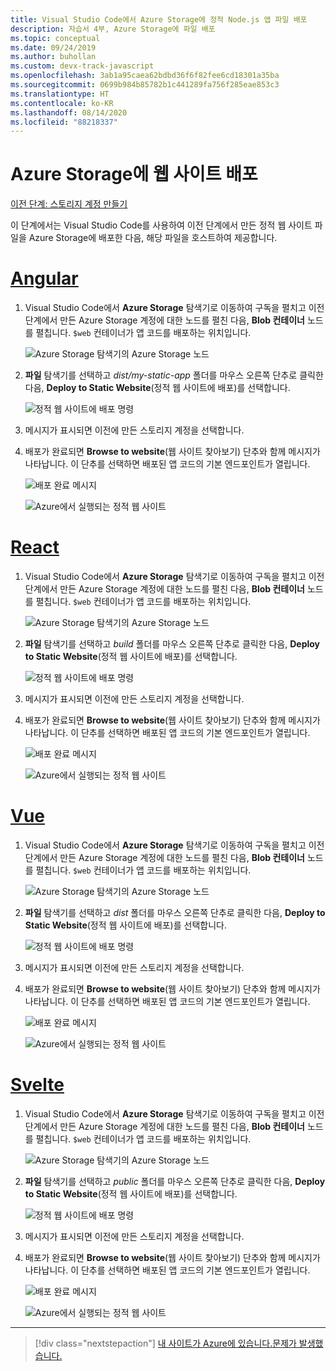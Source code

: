 ```yaml
---
title: Visual Studio Code에서 Azure Storage에 정적 Node.js 앱 파일 배포
description: 자습서 4부, Azure Storage에 파일 배포
ms.topic: conceptual
ms.date: 09/24/2019
ms.author: buhollan
ms.custom: devx-track-javascript
ms.openlocfilehash: 3ab1a95caea62bdbd36f6f82fee6cd18301a35ba
ms.sourcegitcommit: 0699b984b85782b1c441289fa756f285eae853c3
ms.translationtype: HT
ms.contentlocale: ko-KR
ms.lasthandoff: 08/14/2020
ms.locfileid: "88218337"
---
```

# <a name="deploy-the-website-to-azure-storage"></a>Azure Storage에 웹 사이트 배포

[이전 단계: 스토리지 계정 만들기](tutorial-vscode-static-website-node-03.md)

이 단계에서는 Visual Studio Code를 사용하여 이전 단계에서 만든 정적 웹 사이트 파일을 Azure Storage에 배포한 다음, 해당 파일을 호스트하여 제공합니다.

# <a name="angular"></a>[Angular](#tab/angular)

1. Visual Studio Code에서 **Azure Storage** 탐색기로 이동하여 구독을 펼치고 이전 단계에서 만든 Azure Storage 계정에 대한 노드를 펼친 다음, **Blob 컨테이너** 노드를 펼칩니다. `$web` 컨테이너가 앱 코드를 배포하는 위치입니다.

   ![Azure Storage 탐색기의 Azure Storage 노드](media/static-website/storage-nodes.png)

1. **파일** 탐색기를 선택하고 _dist/my-static-app_ 폴더를 마우스 오른쪽 단추로 클릭한 다음, **Deploy to Static Website**(정적 웹 사이트에 배포)를 선택합니다.

    ![정적 웹 사이트에 배포 명령](media/static-website/deploy-build-angular.png)

1. 메시지가 표시되면 이전에 만든 스토리지 계정을 선택합니다.

1. 배포가 완료되면 **Browse to website**(웹 사이트 찾아보기) 단추와 함께 메시지가 나타납니다. 이 단추를 선택하면 배포된 앱 코드의 기본 엔드포인트가 열립니다.

    ![배포 완료 메시지](media/static-website/deployment-complete.png)

    ![Azure에서 실행되는 정적 웹 사이트](media/static-website/azure-app-angular.png)

# <a name="react"></a>[React](#tab/react)

1. Visual Studio Code에서 **Azure Storage** 탐색기로 이동하여 구독을 펼치고 이전 단계에서 만든 Azure Storage 계정에 대한 노드를 펼친 다음, **Blob 컨테이너** 노드를 펼칩니다. `$web` 컨테이너가 앱 코드를 배포하는 위치입니다.

   ![Azure Storage 탐색기의 Azure Storage 노드](media/static-website/storage-nodes.png)

1. **파일** 탐색기를 선택하고 _build_ 폴더를 마우스 오른쪽 단추로 클릭한 다음, **Deploy to Static Website**(정적 웹 사이트에 배포)를 선택합니다.

    ![정적 웹 사이트에 배포 명령](media/static-website/deploy-build-react.png)

1. 메시지가 표시되면 이전에 만든 스토리지 계정을 선택합니다.

1. 배포가 완료되면 **Browse to website**(웹 사이트 찾아보기) 단추와 함께 메시지가 나타납니다. 이 단추를 선택하면 배포된 앱 코드의 기본 엔드포인트가 열립니다.

    ![배포 완료 메시지](media/static-website/deployment-complete.png)

    ![Azure에서 실행되는 정적 웹 사이트](media/static-website/azure-app-react.png)

# <a name="vue"></a>[Vue](#tab/vue)

1. Visual Studio Code에서 **Azure Storage** 탐색기로 이동하여 구독을 펼치고 이전 단계에서 만든 Azure Storage 계정에 대한 노드를 펼친 다음, **Blob 컨테이너** 노드를 펼칩니다. `$web` 컨테이너가 앱 코드를 배포하는 위치입니다.

   ![Azure Storage 탐색기의 Azure Storage 노드](media/static-website/storage-nodes.png)

1. **파일** 탐색기를 선택하고 _dist_ 폴더를 마우스 오른쪽 단추로 클릭한 다음, **Deploy to Static Website**(정적 웹 사이트에 배포)를 선택합니다.

    ![정적 웹 사이트에 배포 명령](media/static-website/deploy-build-vue.png)

1. 메시지가 표시되면 이전에 만든 스토리지 계정을 선택합니다.

1. 배포가 완료되면 **Browse to website**(웹 사이트 찾아보기) 단추와 함께 메시지가 나타납니다. 이 단추를 선택하면 배포된 앱 코드의 기본 엔드포인트가 열립니다.

    ![배포 완료 메시지](media/static-website/deployment-complete.png)

    ![Azure에서 실행되는 정적 웹 사이트](media/static-website/azure-app-vue.png)

# <a name="svelte"></a>[Svelte](#tab/svelte)

1. Visual Studio Code에서 **Azure Storage** 탐색기로 이동하여 구독을 펼치고 이전 단계에서 만든 Azure Storage 계정에 대한 노드를 펼친 다음, **Blob 컨테이너** 노드를 펼칩니다. `$web` 컨테이너가 앱 코드를 배포하는 위치입니다.

   ![Azure Storage 탐색기의 Azure Storage 노드](media/static-website/storage-nodes.png)

1. **파일** 탐색기를 선택하고 _public_ 폴더를 마우스 오른쪽 단추로 클릭한 다음, **Deploy to Static Website**(정적 웹 사이트에 배포)를 선택합니다.

    ![정적 웹 사이트에 배포 명령](media/static-website/deploy-build-svelte.png)

1. 메시지가 표시되면 이전에 만든 스토리지 계정을 선택합니다.

1. 배포가 완료되면 **Browse to website**(웹 사이트 찾아보기) 단추와 함께 메시지가 나타납니다. 이 단추를 선택하면 배포된 앱 코드의 기본 엔드포인트가 열립니다.

    ![배포 완료 메시지](media/static-website/deployment-complete-svelte.png)

    ![Azure에서 실행되는 정적 웹 사이트](media/static-website/azure-app-svelte.png)

---

> [!div class="nextstepaction"]
> [내 사이트가 Azure에 있습니다.](tutorial-vscode-static-website-node-05.md)[문제가 발생했습니다.](https://www.research.net/r/PWZWZ52?tutorial=node-deployment-staticwebsite&step=create-storage)
